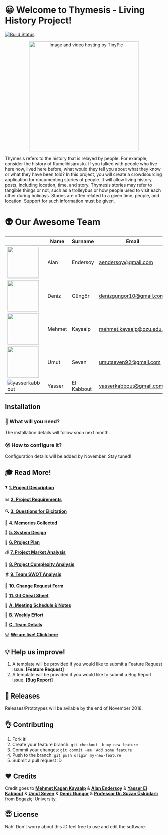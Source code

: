 # :grinning: Welcome to Thymesis - Living History Project!

[![Build Status](https://travis-ci.org/swe-ms-boun/2018fall-swe574-g2.svg?branch=master)](https://travis-ci.org/swe-ms-boun/2018fall-swe574-g2)


<p align="center"><img height="350" width="350" src="http://i67.tinypic.com/v2uv82.png" border="0" alt="Image and video hosting by TinyPic"></p>

Thymesis refers to the history that is relayed by people. For example, consider the history of Rumelihisarustu. If you talked with people who live here now, lived here before, what would they tell you about what they know or what they have been told? In this project, you will create a crowdsourcing application for documenting stories of people. It will allow living history posts, including location, time, and story. Thymesis stories may refer to tangible things or not, such as a trolleybus or how people used to visit each other during holidays. Stories are often related to a given time, people, and location. Support for such information must be given.

# :alien: Our Awesome Team

|                | Name          | Surname             | Email                     | Role                        |
|--------------  | ------------- | ------------------- | ------------------        | ---------------------       |
|       <img src="https://media.licdn.com/dms/image/C4E03AQFr5pgv2VcxzQ/profile-displayphoto-shrink_800_800/0?e=1544054400&v=beta&t=OxrmqSk7nh7Ueek4krRZqu1KhfFAz5o3r8efLLV3DkA" width="100" height="100"/>         | Alan          | Endersoy            | aendersoy@gmail.com       | Front-End Developer         | 
|     <img src="https://media.licdn.com/dms/image/C4E03AQGGLBciMBgTLA/profile-displayphoto-shrink_800_800/0?e=1544054400&v=beta&t=bvDbrtLlyG_n0GMVbe0xIrCg-XDfhMrZeiRtSybB7nI" width="100" height="100"/>           | Deniz         | Güngör              | denizgungor10@gmail.com   | Quality Assurance & Testing | 
|      <img src="https://media.licdn.com/dms/image/C5603AQFTltJ1J8kmiQ/profile-displayphoto-shrink_800_800/0?e=1544054400&v=beta&t=Qf3jM-q4iTdEzdInoNRkh8dbkkwGLLHYagSzUwfSUjI" width="100" height="100"/>          | Mehmet        | Kayaalp             | mehmet.kayaalp@ozu.edu.tr | Backend Developer           | 
|      <img src="https://media.licdn.com/dms/image/C5603AQGfy3GdkqoBGg/profile-displayphoto-shrink_800_800/0?e=1544054400&v=beta&t=VmOGPDJvRHaPz-i7A7OJykp7GUaaqRhOi99ZS5n3jOQ" width="100" height="100" />          | Umut          | Seven               | umutseven92@gmail.com     | Backend Developer           |
|    ![yasserkabbout](https://media.licdn.com/dms/image/C4E03AQHQ9XdfgrC_MQ/profile-displayphoto-shrink_100_100/0?e=1544054400&v=beta&t=dp40YVVynB_o80iGcHd1tX8FOMNBkRQKQPRP2Ry0clk)            | Yasser        | El Kabbout          | yasserkabbout@gmail.com   | Backend Developer           |


## Installation

### :wrench: What will you need?
The installation details will follow soon next month.



### :dizzy_face: How to configure it?
Configuration details will be added by November. Stay tuned!


## :mortar_board: Read More!

:question: **[1. Project Description](https://github.com/swe-ms-boun/2018fall-swe574-g2/wiki/1.-Project-Description)**

:bar_chart: **[2. Project Requirements](https://github.com/swe-ms-boun/2018fall-swe574-g2/wiki/2.-Project-Requirements-RSD)**

:mag: **[3. Questions for Elicitation](https://github.com/swe-ms-boun/2018fall-swe574-g2/wiki/3.-Questions-for-Elicitation)**

:love_letter: **[4. Memories Collected](https://github.com/swe-ms-boun/2018fall-swe574-g2/wiki/4.-Memories-Collected)**

:art: **[5. System Design](https://github.com/swe-ms-boun/2018fall-swe574-g2/wiki/5.-System-Design-and-Mockups)**

:dart: **[6. Project Plan](https://github.com/swe-ms-boun/2018fall-swe574-g2/wiki/6.-Project-Plan)**

:moneybag: **[7. Project Market Analysis]()**

:rocket: **[8. Project Complexity Analysis]()**

:surfer: **[9. Team SWOT Analysis]()**

:scroll:  **[ 10. Change Request Form]()**


  📑 **[ 11. Git Cheat Sheet](https://github.com/swe-ms-boun/2018fall-swe574-g2/blob/master/PDF%20Files/github-git-cheat-sheet.pdf)**

:blue_book: **[A. Meeting Schedule & Notes](https://github.com/swe-ms-boun/2018fall-swe574-g2/wiki/A.-Meetings-Schedule-&-Notes)**

:muscle: **[B. Weekly Effort](https://github.com/swe-ms-boun/2018fall-swe574-g2/wiki/B.-Weekly-Effort)**

:basketball: **[C. Team Details](https://github.com/swe-ms-boun/2018fall-swe574-g2/wiki/C.-Team-Details)**


:computer: **[We are live! Click here]()**



## :bulb: Help us improve!

1. A template will be provided if you would like to submit a Feature Request issue.  **[Feature Request]**
2. A template will be provided if you would like to submit a Bug Report issue. **[Bug Report]**


## :round_pushpin: Releases
Releases/Prototypes will be avilable by the end of November 2018.




## :ok_hand: Contributing

1. Fork it!
2. Create your feature branch: `git checkout -b my-new-feature`
3. Commit your changes: `git commit -am 'Add some feature'`
4. Push to the branch: `git push origin my-new-feature`
5. Submit a pull request :D


## :hearts: Credits

Credit goes to **[Mehmet Kagan Kayaalp](https://www.linkedin.com/in/mehmet-ka%C4%9Fan-kayaalp/)** & **[Alan Endersoy](https://www.linkedin.com/in/enderalansoy/)** & **[Yasser El Kabbout](https://www.linkedin.com/in/yasserkabbout/)** & **[Umut Seven](https://www.linkedin.com/in/umut-seven-03a459107/)** & **[Deniz Gungor](https://www.linkedin.com/in/deniz-gungor-736a179a/)** & **[Professor Dr. Suzan Üsküdarlı](https://www.linkedin.com/in/suzanuskudarli/)** from Bogaziçi University.

## :innocent: License

Nah! Don't worry about this :D feel free to use and edit the software.
